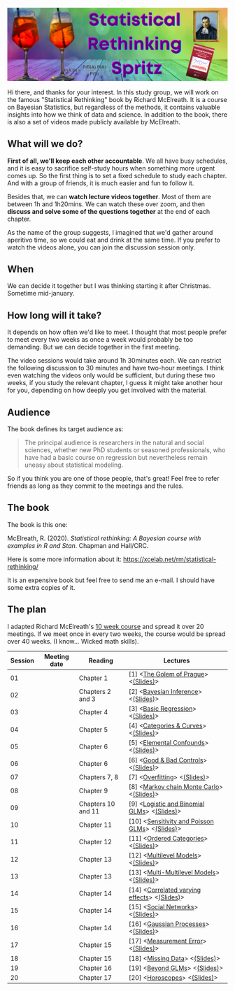 ![](spritzlogo.png)

Hi there, and thanks for your interest. In this study group, we will work on the famous "Statistical Rethinking" book by Richard McElreath. It is a course on Bayesian Statistics, but regardless of the methods, it contains valuable insights into how we think of data and science. In addition to the book, there is also a set of videos made publicly available by McElreath.

## What will we do?
**First of all, we'll keep each other accountable**. We all have busy schedules, and it is easy to sacrifice self-study hours when something more urgent comes up. So the first thing is to set a fixed schedule to study each chapter. And with a group of friends, it is much easier and fun to follow it.

Besides that, we can **watch lecture videos together**. Most of them are between 1h and 1h20mins. We can watch these over zoom, and then **discuss and solve some of the questions together** at the end of each chapter. 

As the name of the group suggests, I imagined that we'd gather around aperitivo time, so we could eat and drink at the same time. If you prefer to watch the videos alone, you can join the discussion session only. 

## When
We can decide it together but I was thinking starting it after Christmas. Sometime mid-january. 

## How long will it take?
It depends on how often we'd like to meet. I thought that most people prefer to meet every two weeks as once a week would probably be too demanding. But we can decide together in the first meeting.

The video sessions would take around 1h 30minutes each. We can restrict the following discussion to 30 minutes and have two-hour meetings. 
I think even watching the videos only would be sufficient, but during these two weeks, if you study the relevant chapter, I guess it might take another hour for you, depending on how deeply you get involved with the material.

## Audience
The book defines its target audience as:

> The principal audience is researchers in the natural and social sciences, whether new PhD students or seasoned professionals, who have had a basic course on regression but nevertheless remain uneasy about statistical modeling.

So if you think you are one of those people, that's great! Feel free to refer friends as long as they commit to the meetings and the rules.

## The book
The book is this one:

McElreath, R. (2020). _Statistical rethinking: A Bayesian course with examples in R and Stan_. Chapman and Hall/CRC.

Here is some more information about it: https://xcelab.net/rm/statistical-rethinking/

It is an expensive book but feel free to send me an e-mail. I should have some extra copies of it.


## The plan
I adapted Richard McElreath's [10 week course](https://github.com/rmcelreath/stat_rethinking_2022) and spread it over 20 meetings. If we meet once in every two weeks, the course would be spread over 40 weeks. (I know... Wicked math skills). 

| Session | Meeting date | Reading            | Lectures                                                                                                                                                                                                                      |
| ------- | ------------ | ------------------ | ----------------------------------------------------------------------------------------------------------------------------------------------------------------------------------------------------------------------------- |
| 01      |              | Chapter 1          | [1] <[The Golem of Prague](https://youtu.be/cclUd_HoRlo)> <[(Slides)](https://speakerdeck.com/rmcelreath/statistical-rethinking-2022-lecture-01)>                                                                             |
| 02      |              | Chapters 2 and 3   | [2] <[Bayesian Inference](https://www.youtube.com/watch?v=guTdrfycW2Q&list=PLDcUM9US4XdMROZ57-OIRtIK0aOynbgZN&index=2)> <[(Slides)](https://speakerdeck.com/rmcelreath/statistical-rethinking-2022-lecture-02)>               |
| 03      |              | Chapter 4          | [3] <[Basic Regression](https://www.youtube.com/watch?v=zYYBtxHWE0A)> <[(Slides)](https://speakerdeck.com/rmcelreath/statistical-rethinking-2022-lecture-03)>                                                                 |
| 04      |              | Chapter 5          | [4] <[Categories & Curves](https://youtu.be/QiHKdvAbYII)> <[(Slides)](https://speakerdeck.com/rmcelreath/statistical-rethinking-2022-lecture-04)>                                                                             |
| 05      |              | Chapter 6          | [5] <[Elemental Confounds](https://youtu.be/UpP-_mBvECI)> <[(Slides)](https://speakerdeck.com/rmcelreath/statistical-rethinking-2022-lecture-05)>                                                                             |
| 06      |              | Chapter 6          | [6] <[Good & Bad Controls](https://www.youtube.com/watch?v=NSuTaeW6Orc&list=PLDcUM9US4XdMROZ57-OIRtIK0aOynbgZN&index=6)> <[(Slides)](https://speakerdeck.com/rmcelreath/statistical-rethinking-2022-lecture-06)>              |
| 07      |              | Chapters 7, 8      | [7] <[Overfitting](https://www.youtube.com/watch?v=odGAAJDlgp8&list=PLDcUM9US4XdMROZ57-OIRtIK0aOynbgZN&index=7)> <[(Slides)](https://speakerdeck.com/rmcelreath/statistical-rethinking-2022-lecture-07)>                      |
| 08      |              | Chapter 9          | [8] <[Markov chain Monte Carlo](https://www.youtube.com/watch?v=Qqz5AJjyugM&list=PLDcUM9US4XdMROZ57-OIRtIK0aOynbgZN&index=8&pp=sAQB)> <[(Slides)](https://speakerdeck.com/rmcelreath/statistical-rethinking-2022-lecture-08)> |
| 09      |              | Chapters 10 and 11 | [9] <[Logistic and Binomial GLMs](https://www.youtube.com/watch?v=nPi5yGbfxuo&list=PLDcUM9US4XdMROZ57-OIRtIK0aOynbgZN&index=9)> <[(Slides)](https://speakerdeck.com/rmcelreath/statistical-rethinking-2022-lecture-09)>       |
| 10      |              | Chapter 11         | [10] <[Sensitivity and Poisson GLMs](https://www.youtube.com/watch?v=YrwL6t0kW2I&list=PLDcUM9US4XdMROZ57-OIRtIK0aOynbgZN&index=10)> <[(Slides)](https://speakerdeck.com/rmcelreath/statistical-rethinking-2022-lecture-10)>   |
| 11      |              | Chapter 12         | [11] <[Ordered Categories](https://www.youtube.com/watch?v=-397DMPooR8&list=PLDcUM9US4XdMROZ57-OIRtIK0aOynbgZN&index=11)> <[(Slides)](https://speakerdeck.com/rmcelreath/statistical-rethinking-2022-lecture-11)>             |
| 12      |              | Chapter 13         | [12] <[Multilevel Models](https://www.youtube.com/watch?v=SocRgsf202M&list=PLDcUM9US4XdMROZ57-OIRtIK0aOynbgZN&index=12)> <[(Slides)](https://speakerdeck.com/rmcelreath/statistical-rethinking-2022-lecture-12)>              |
| 13      |              | Chapter 13         | [13] <[Multi-Multilevel Models](https://www.youtube.com/watch?v=n2aJYtuGu54&list=PLDcUM9US4XdMROZ57-OIRtIK0aOynbgZN&index=13)> <[(Slides)](https://speakerdeck.com/rmcelreath/statistical-rethinking-2022-lecture-13)>        |
| 14      |              | Chapter 14         | [14] <[Correlated varying effects](https://www.youtube.com/watch?v=XDoAglqd7ss&list=PLDcUM9US4XdMROZ57-OIRtIK0aOynbgZN&index=14)> <[(Slides)](https://speakerdeck.com/rmcelreath/statistical-rethinking-2022-lecture-14)>     |
| 15      |              | Chapter 14         | [15] <[Social Networks](https://www.youtube.com/watch?v=L_QumFUv7C8&list=PLDcUM9US4XdMROZ57-OIRtIK0aOynbgZN&index=15)> <[(Slides)](https://speakerdeck.com/rmcelreath/statistical-rethinking-2022-lecture-15)>                |
| 16      |              | Chapter 14         | [16] <[Gaussian Processes](https://www.youtube.com/watch?v=PIuqxOBJqLU&list=PLDcUM9US4XdMROZ57-OIRtIK0aOynbgZN&index=16)> <[(Slides)](https://speakerdeck.com/rmcelreath/statistical-rethinking-2022-lecture-16)>             |
| 17      |              | Chapter 15         | [17] <[Measurement Error](https://www.youtube.com/watch?v=lTFAB6QmwHM&list=PLDcUM9US4XdMROZ57-OIRtIK0aOynbgZN&index=17)> <[(Slides)](https://speakerdeck.com/rmcelreath/statistical-rethinking-2022-lecture-17)>              |
| 18      |              | Chapter 15         | [18] <[Missing Data](https://www.youtube.com/watch?v=oMiSb8GKR0o&list=PLDcUM9US4XdMROZ57-OIRtIK0aOynbgZN&index=18)> <[(Slides)](https://speakerdeck.com/rmcelreath/statistical-rethinking-2022-lecture-18)>                   |
| 19      |              | Chapter 16         | [19] <[Beyond GLMs](https://www.youtube.com/watch?v=Doaod09YitA&list=PLDcUM9US4XdMROZ57-OIRtIK0aOynbgZN&index=19)> <[(Slides)](https://speakerdeck.com/rmcelreath/statistical-rethinking-2022-lecture-19)>                    |
| 20      |              | Chapter 17         | [20] <[Horoscopes](https://www.youtube.com/watch?v=qV3eos7maGs&list=PLDcUM9US4XdMROZ57-OIRtIK0aOynbgZN&index=20)> <[(Slides)](https://speakerdeck.com/rmcelreath/statistical-rethinking-2022-lecture-20)>                     |
